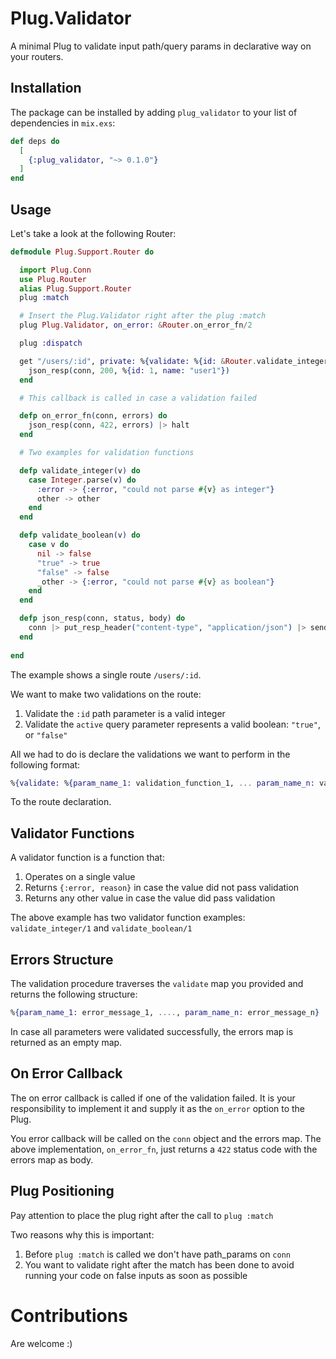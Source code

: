 # Plug.Validator

A minimal Plug to validate input path/query params in declarative way on your routers.

## Installation

The package can be installed by adding `plug_validator` to your list of dependencies in `mix.exs`:

```elixir
def deps do
  [
    {:plug_validator, "~> 0.1.0"}
  ]
end
```

## Usage

Let's take a look at the following Router:

```elixir
defmodule Plug.Support.Router do

  import Plug.Conn
  use Plug.Router
  alias Plug.Support.Router
  plug :match

  # Insert the Plug.Validator right after the plug :match
  plug Plug.Validator, on_error: &Router.on_error_fn/2

  plug :dispatch

  get "/users/:id", private: %{validate: %{id: &Router.validate_integer/1, active: &Router.validate_boolean/1}} do
    json_resp(conn, 200, %{id: 1, name: "user1"})
  end

  # This callback is called in case a validation failed

  defp on_error_fn(conn, errors) do
    json_resp(conn, 422, errors) |> halt
  end

  # Two examples for validation functions

  defp validate_integer(v) do
    case Integer.parse(v) do
      :error -> {:error, "could not parse #{v} as integer"}
      other -> other
    end
  end

  defp validate_boolean(v) do
    case v do
      nil -> false
      "true" -> true
      "false" -> false
      _other -> {:error, "could not parse #{v} as boolean"}
    end
  end

  defp json_resp(conn, status, body) do
    conn |> put_resp_header("content-type", "application/json") |> send_resp(status, Poison.encode!(body))
  end
  
end

```
The example shows a single route `/users/:id`.

We want to make two validations on the route:

1. Validate the `:id` path parameter is a valid integer
2. Validate the `active` query parameter represents a valid boolean: `"true"`, or `"false"`

All we had to do is declare the validations we want to perform in the following format:

```elixir
%{validate: %{param_name_1: validation_function_1, ... param_name_n: validation_function_n}}
```

To the route declaration.

## Validator Functions

A validator function is a function that:

1. Operates on a single value
2. Returns `{:error, reason}` in case the value did not pass validation
3. Returns any other value in case the value did pass validation

The above example has two validator function examples: `validate_integer/1` and `validate_boolean/1`

## Errors Structure

The validation procedure traverses the `validate` map you provided and returns the following structure:

```elixir
%{param_name_1: error_message_1, ...., param_name_n: error_message_n}
```

In case all parameters were validated successfully, the errors map is returned as an empty map.

## On Error Callback

The on error callback is called if one of the validation failed.
It is your responsibility to implement it and supply it as the `on_error` option to the Plug.

You error callback will be called on the `conn` object and the errors map.
The above implementation, `on_error_fn`, just returns a `422` status code with the errors map as body.

## Plug Positioning

Pay attention to place the plug right after the call to `plug :match`

Two reasons why this is important:

1. Before `plug :match` is called we don't have path_params on `conn`
2. You want to validate right after the match has been done to avoid running your code on false inputs as soon as possible

# Contributions

Are welcome :)

